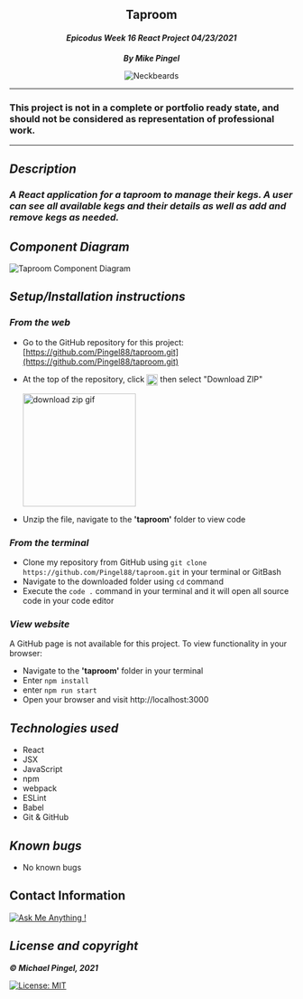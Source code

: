 ## <div align="center">Taproom</div>
#### <div align="center">*Epicodus Week 16 React Project 04/23/2021* </div> 
***<p align="center">By Mike Pingel***</p>
<p align="center">
<img alt="Neckbeards" src="https://forthebadge.com/images/badges/built-by-neckbeards.svg">
</p>

___
### This project is not in a complete or portfolio ready state, and should not be considered as representation of professional work.
___
## *Description*    
### *A React application for a taproom to manage their kegs. A user can see all available kegs and their details as well as add and remove kegs as needed.*
## *Component Diagram*
<img alt="Taproom Component Diagram" src="https://i.imgur.com/YN4D2v8.png">

## *Setup/Installation instructions*
### *From the web*
* Go to the GitHub repository for this project: [https://github.com/Pingel88/taproom.git](https://github.com/Pingel88/taproom.git)
* At the top of the repository, click <img src="https://i.imgur.com/Ej9Dphm.png" alt="Code Button" height="20" align="center"> then select "Download ZIP"

  <img src="https://i.imgur.com/tZKvGne.gif" alt="download zip gif" height="200">
* Unzip the file, navigate to the **'taproom'** folder to view code
### *From the terminal*
* Clone my repository from GitHub using `git clone https://github.com/Pingel88/taproom.git` in your terminal or GitBash
* Navigate to the downloaded folder using `cd` command
* Execute the `code .` command in your terminal and it will open all source code in your code editor

###  *View website*
A GitHub page is not available for this project. To view functionality in your browser:
* Navigate to the **'taproom'** folder in your terminal
* Enter `npm install`
* enter `npm run start`
* Open your browser and visit http://localhost:3000

## *Technologies used*
* React
* JSX
* JavaScript
* npm
* webpack
* ESLint
* Babel
* Git & GitHub

## *Known bugs*
* No known bugs

## Contact Information
[![Ask Me Anything !](https://img.shields.io/badge/Ask%20me-anything-1abc9c.svg)](mailto:mdpingel+github@gmail.com?subject=[GitHub]Epicodus%20Project%20-%20Taproom)

## *License and copyright*

***© Michael Pingel, 2021***

[![License: MIT](https://img.shields.io/badge/License-MIT-yellow.svg)](https://opensource.org/licenses/MIT)